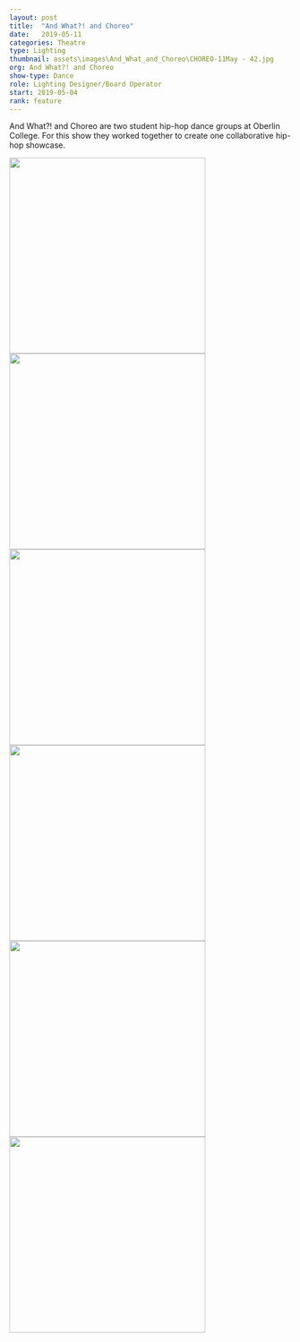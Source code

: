 ```yaml
---
layout: post
title:  "And What?! and Choreo"
date:   2019-05-11
categories: Theatre
type: Lighting
thumbnail: assets\images\And_What_and_Choreo\CHOREO-11May - 42.jpg
org: And What?! and Choreo
show-type: Dance
role: Lighting Designer/Board Operator
start: 2019-05-04
rank: feature
---
```

And What?! and Choreo are two student hip-hop dance groups at Oberlin College. For this show they worked together to create one collaborative hip-hop showcase.

<img src='\assets\images\And_What_and_Choreo\CHOREO-11May - 42.jpg' width='350'>
<img src='\assets\images\And_What_and_Choreo\CHOREO-11May - 10.jpg' width='350'>
<img src='\assets\images\And_What_and_Choreo\CHOREO-11May - 16.jpg' width='350'>
<img src='\assets\images\And_What_and_Choreo\CHOREO-11May - 49.jpg' width='350'>
<img src='\assets\images\And_What_and_Choreo\CHOREO-11May - 78.jpg' width='350'>
<img src='\assets\images\And_What_and_Choreo\CHOREO-11May - 91.jpg' width='350'>